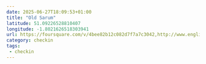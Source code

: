 ```yaml
---
date: 2025-06-27T18:09:53+01:00
title: "Old Sarum"
latitude: 51.09226528810407
longitude: -1.8021626518303941
url: https://foursquare.com/v/4bee82b12c082d7f7a7c3042,http://www.english-heritage.org.uk/visit/places/old-sarum,https://twitter.com/englishheritage
category: checkin
tags:
 - checkin
---
```

